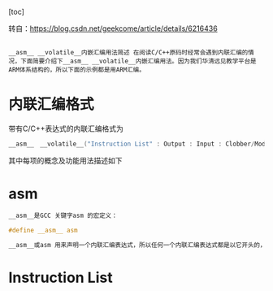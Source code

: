 [toc]

转自：https://blog.csdn.net/geekcome/article/details/6216436



```shell

__asm__ __volatile__内嵌汇编用法简述 在阅读C/C++原码时经常会遇到内联汇编的情况，下面简要介绍下__asm__ __volatile__内嵌汇编用法。因为我们华清远见教学平台是ARM体系结构的，所以下面的示例都是用ARM汇编。

```





# 内联汇编格式

带有C/C++表达式的内联汇编格式为

```c
__asm__　__volatile__("Instruction List" : Output : Input : Clobber/Modify);
```



其中每项的概念及功能用法描述如下

# asm

```c
__asm__是GCC 关键字asm 的宏定义：

#define __asm__ asm

__asm__或asm 用来声明一个内联汇编表达式，所以任何一个内联汇编表达式都是以它开头的，是必不可少的。
```



# Instruction List





